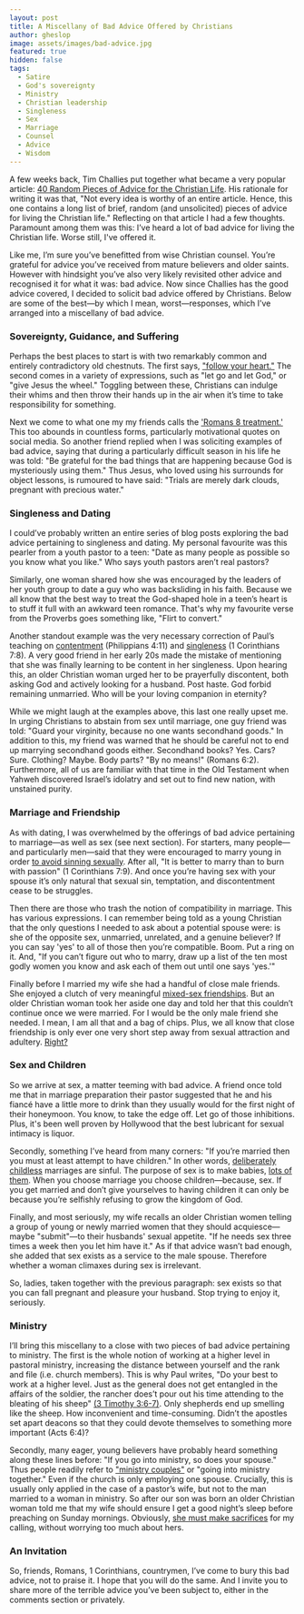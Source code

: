 ```yaml
---
layout: post
title: A Miscellany of Bad Advice Offered by Christians
author: gheslop
image: assets/images/bad-advice.jpg
featured: true
hidden: false
tags:
  - Satire
  - God's sovereignty
  - Ministry
  - Christian leadership
  - Singleness
  - Sex
  - Marriage
  - Counsel
  - Advice
  - Wisdom
---
```

A few weeks back, Tim Challies put together what became a very popular article: [40 Random Pieces of Advice for the Christian Life](https://www.challies.com/articles/random-words-of-advice-for-the-christian-life/ "A Miscellany of Good Advice"). His rationale for writing it was that, "Not every idea is worthy of an entire article. Hence, this one contains a long list of brief, random (and unsolicited) pieces of advice for living the Christian life." Reflecting on that article I had a few thoughts. Paramount among them was this: I’ve heard a lot of bad advice for living the Christian life. Worse still, I've offered it.

Like me, I’m sure you’ve benefitted from wise Christian counsel. You’re grateful for advice you’ve received from mature believers and older saints. However with hindsight you’ve also very likely revisited other advice and recognised it for what it was: bad advice. Now since Challies has the good advice covered, I decided to solicit bad advice offered by Christians. Below are some of the best—by which I mean, worst—responses, which I’ve arranged into a miscellany of bad advice.

### Sovereignty, Guidance, and Suffering

Perhaps the best places to start is with two remarkably common and entirely contradictory old chestnuts. The first says, ["follow your heart."](https://rekindle.co.za/content/2021-10-05-the-heart-is-deceitful-but-that-doesn-t-mean-feelings-are "The Heart is Deceitful") The second comes in a variety of expressions, such as "let go and let God," or "give Jesus the wheel." Toggling between these, Christians can indulge their whims and then throw their hands up in the air when it’s time to take responsibility for something.

Next we come to what one my my friends calls the ['Romans 8 treatment.' ](https://rekindle.co.za/content/doodle-trite-comfort-from-the-sovereignty-of-god/ "Trite Comfort from God's Sovereignty")This too abounds in countless forms, particularly motivational quotes on social media. So another friend replied when I was soliciting examples of bad advice, saying that during a particularly difficult season in his life he was told: "Be grateful for the bad things that are happening because God is mysteriously using them." Thus Jesus, who loved using his surrounds for object lessons, is rumoured to have said: "Trials are merely dark clouds, pregnant with precious water."

### Singleness and Dating

I could’ve probably written an entire series of blog posts exploring the bad advice pertaining to singleness and dating. My personal favourite was this pearler from a youth pastor to a teen: "Date as many people as possible so you know what you like." Who says youth pastors aren’t real pastors?

Similarly, one woman shared how she was encouraged by the leaders of her youth group to date a guy who was backsliding in his faith. Because we all know that the best way to treat the God-shaped hole in a teen’s heart is to stuff it full with an awkward teen romance. That's why my favourite verse from the Proverbs goes something like, "Flirt to convert."

Another standout example was the very necessary correction of Paul’s teaching on [contentment](https://rekindle.co.za/content/2020-12-10-philippians-4-10-13-devotional "Philippians 4:10-13") (Philippians 4:11) and [singleness](https://rekindle.co.za/content/2020-11-12-1-corinthians-7-is-it-better-to-marry "Is is Better to Marry?") (1 Corinthians 7:8). A very good friend in her early 20s made the mistake of mentioning that she was finally learning to be content in her singleness. Upon hearing this, an older Christian woman urged her to be prayerfully discontent, both asking God and actively looking for a husband. Post haste. God forbid remaining unmarried. Who will be your loving companion in eternity?

While we might laugh at the examples above, this last one really upset me. In urging Christians to abstain from sex until marriage, one guy friend was told: "Guard your virginity, because no one wants secondhand goods." In addition to this, my friend was warned that he should be careful not to end up marrying secondhand goods either. Secondhand books? Yes. Cars? Sure. Clothing? Maybe. Body parts? "By no means!" (Romans 6:2). Furthermore, all of us are familiar with that time in the Old Testament when Yahweh discovered Israel’s idolatry and set out to find new nation, with unstained purity.

### Marriage and Friendship

As with dating, I was overwhelmed by the offerings of bad advice pertaining to marriage—as well as sex (see next section). For starters, many people—and particularly men—said that they were encouraged to marry young in order [to avoid sinning sexually](https://rekindle.co.za/content/2020-12-03-john-calvin-marriage-singleness "Calvin on Marriage and Sexual Temptation"). After all, "It is better to marry than to burn with passion" (1 Corinthians 7:9). And once you’re having sex with your spouse it’s only natural that sexual sin, temptation, and discontentment cease to be struggles.

Then there are those who trash the notion of compatibility in marriage. This has various expressions. I can remember being told as a young Christian that the only questions I needed to ask about a potential spouse were: is she of the opposite sex, unmarried, unrelated, and a genuine believer? If you can say 'yes' to all of those then you’re compatible. Boom. Put a ring on it. And, "If you can’t figure out who to marry, draw up a list of the ten most godly women you know and ask each of them out until one says 'yes.'"

Finally before I married my wife she had a handful of close male friends. She enjoyed a clutch of very meaningful [mixed-sex friendships](https://rekindle.co.za/content/can-i-be-friends-with-girls/ "Value of Mixed-Sex Friendships"). But an older Christian woman took her aside one day and told her that this couldn’t continue once we were married. For I would be the only male friend she needed. I mean, I am all that and a bag of chips. Plus, we all know that close friendship is only ever one very short step away from sexual attraction and adultery. [Right?](https://rekindle.co.za/content/2021-03-17-friendship "The Problem of Perceptions")

### Sex and Children

So we arrive at sex, a matter teeming with bad advice. A friend once told me that in marriage preparation their pastor suggested that he and his fiancé have a little more to drink than they usually would for the first night of their honeymoon. You know, to take the edge off. Let go of those inhibitions. Plus, it's been well proven by Hollywood that the best lubricant for sexual intimacy is liquor.

Secondly, something I’ve heard from many corners: "If you’re married then you must at least attempt to have children." In other words, [deliberately childless](https://rekindle.co.za/content/unconvincing-arguments-for-why-married-couples-must-have-children/ "Unconvincing Arguments") marriages are sinful. The purpose of sex is to make babies, [lots of them](https://rekindle.co.za/content/2021-03-02-must-married-christians-multiply-by-having-children "Must Married Christians Multiply?"). When you choose marriage you choose children—because, sex. If you get married and don’t give yourselves to having children it can only be because you’re selfishly refusing to grow the kingdom of God.

Finally, and most seriously, my wife recalls an older Christian women telling a group of young or newly married women that they should acquiesce—maybe "submit"—to their husbands' sexual appetite. "If he needs sex three times a week then you let him have it." As if that advice wasn’t bad enough, she added that sex exists as a service to the male spouse. Therefore whether a woman climaxes during sex is irrelevant.

So, ladies, taken together with the previous paragraph: sex exists so that you can fall pregnant and pleasure your husband. Stop trying to enjoy it, seriously.

### Ministry

I’ll bring this miscellany to a close with two pieces of bad advice pertaining to ministry. The first is the whole notion of working at a higher level in pastoral ministry, increasing the distance between yourself and the rank and file (i.e. church members). This is why Paul writes, "Do your best to work at a higher level. Just as the general does not get entangled in the affairs of the soldier, the rancher does’t pour out his time attending to the bleating of his sheep" [(3 Timothy 3:6-7)](https://rekindle.co.za/content/2020-09-17-3-timothy "3 Timothy"). Only shepherds end up smelling like the sheep. How inconvenient and time-consuming. Didn’t the apostles set apart deacons so that they could devote themselves to something more important (Acts 6:4)?

Secondly, many eager, young believers have probably heard something along these lines before: "If you go into ministry, so does your spouse." Thus people readily refer to ["ministry couples"](https://rekindle.co.za/content/2021-03-10-pastor-s-wife "No More Ministry Couples") or "going into ministry together." Even if the church is only employing one spouse. Crucially, this is usually only applied in the case of a pastor’s wife, but not to the man married to a woman in ministry. So after our son was born an older Christian woman told me that my wife should ensure I get a good night’s sleep before preaching on Sunday mornings. Obviously, [she must make sacrifices](https://rekindle.co.za/content/2021-04-07-pastor-s-wife-marriage-and-ministry "Forget the Wife's Calling ") for my calling, without worrying too much about hers.

### An Invitation

So, friends, Romans, 1 Corinthians, countrymen, I’ve come to bury this bad advice, not to praise it. I hope that you will do the same. And I invite you to share more of the terrible advice you’ve been subject to, either in the comments section or privately.